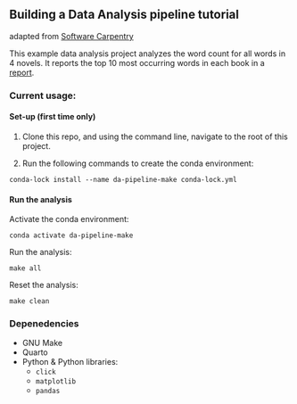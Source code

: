 ## Building a Data Analysis pipeline tutorial
adapted from [Software Carpentry](http://software-carpentry.org/)

This example data analysis project analyzes the word count for all words in 4
novels. It reports the top 10 most occurring words in each book in a [report](doc/count_report.qmd).

### Current usage:

#### Set-up (first time only)

1. Clone this repo, and using the command line, navigate to the root of this project.

2. Run the following commands to create the conda environment:

```
conda-lock install --name da-pipeline-make conda-lock.yml
```

#### Run the analysis 

Activate the conda environment:

```
conda activate da-pipeline-make
```

Run the analysis:

```
make all
```

Reset the analysis:

```
make clean
```

### Depenedencies
- GNU Make
- Quarto
- Python & Python libraries:
    - `click`
    - `matplotlib`
    - `pandas`
